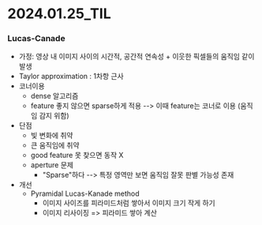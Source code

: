 # 2024.01.25_TIL

### Lucas-Canade 
- 가정: 영상 내 이미지 사이의 시간적, 공간적 연속성 + 이웃한 픽셀들의 움직임 같이 발생
- Taylor approximation : 1차항 근사
- 코너이용
    - dense 알고리즘
    - feature 좋지 않으면 sparse하게 적용 --> 이때 feature는 코너로 이용 (움직임 감지 위함)
- 단점
    - 빛 변화에 취약
    - 큰 움직임에 취약
    - good feature 못 찾으면 동작 X
    - aperture 문제
        - "Sparse"하다 --> 특정 영역만 보면 움직임 잘못 판별 가능성 존재
- 개선
    - Pyramidal Lucas-Kanade method
        - 이미지 사이즈를 피라미드처럼 쌓아서 이미지 크기 작게 하기
        - 이미지 리사이징 => 피라미드 쌓아 계산
